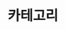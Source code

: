 ---
title: "카테고리"
layout: category
permalink: /카테고리/
author_profile: true
sidebar_main: true
taxonomy: 카테고리
---